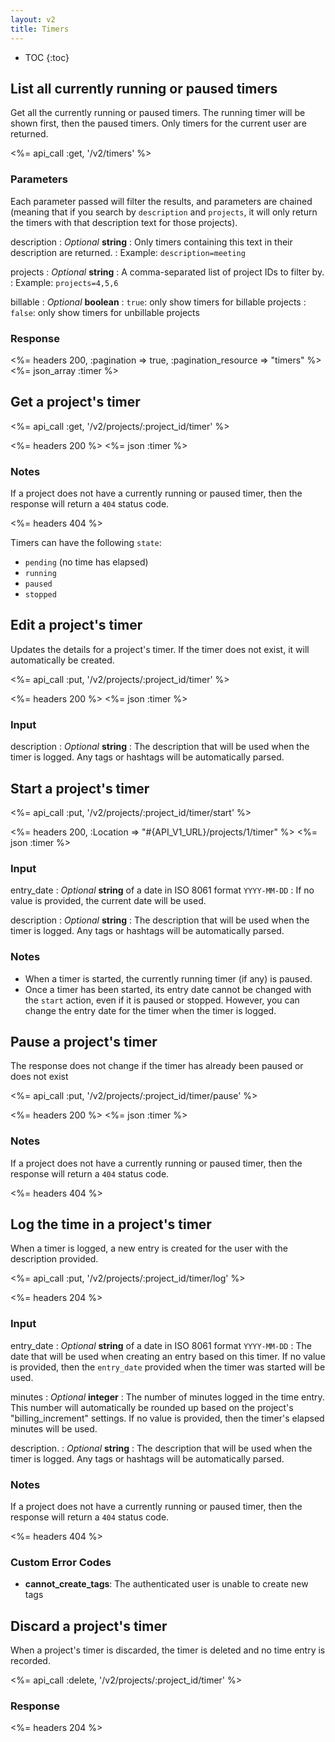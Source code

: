 ```yaml
---
layout: v2
title: Timers
---
```


* TOC
{:toc}

## List all currently running or paused timers

Get all the currently running or paused timers. The running timer will be shown
first, then the paused timers. Only timers for the current user are returned.

<%= api_call :get, '/v2/timers' %>

### Parameters

Each parameter passed will filter the results, and parameters are chained
(meaning that if you search by `description` and `projects`, it will only
return the timers with that description text for those projects).

description
: *Optional* **string**
: Only timers containing this text in their description are returned.
: Example: `description=meeting`

projects
: *Optional* **string**
: A comma-separated list of project IDs to filter by.
: Example: `projects=4,5,6`

billable
: *Optional* **boolean**
: `true`: only show timers for billable projects
: `false`: only show timers for unbillable projects

### Response

<%= headers 200, :pagination => true, :pagination_resource => "timers" %>
<%= json_array :timer %>

## Get a project's timer

<%= api_call :get, '/v2/projects/:project_id/timer' %>

<%= headers 200 %>
<%= json :timer %>

### Notes

If a project does not have a currently running or paused timer, then the response will return a `404` status code.

<%= headers 404 %>

Timers can have the following `state`:

* `pending` (no time has elapsed)
* `running`
* `paused`
* `stopped`

## Edit a project's timer

Updates the details for a project's timer. If the timer does not exist, it will automatically be created.

<%= api_call :put, '/v2/projects/:project_id/timer' %>

<%= headers 200 %>
<%= json :timer %>

### Input

description
: *Optional* **string**
: The description that will be used when the timer is logged. Any tags or hashtags will be automatically parsed.

## Start a project's timer

<%= api_call :put, '/v2/projects/:project_id/timer/start' %>

<%= headers 200, :Location => "#{API_V1_URL}/projects/1/timer"  %>
<%= json :timer %>

### Input

entry_date
: *Optional* **string** of a date in ISO 8061 format `YYYY-MM-DD`
: If no value is provided, the current date will be used.

description
: *Optional* **string**
: The description that will be used when the timer is logged. Any tags or hashtags will be automatically parsed.

### Notes

* When a timer is started, the currently running timer (if any) is paused.
* Once a timer has been started, its entry date cannot be changed with the `start` action, even if it is paused or stopped. However, you can change the entry date for the timer when the timer is logged.

## Pause a project's timer

The response does not change if the timer has already been paused or does not exist

<%= api_call :put, '/v2/projects/:project_id/timer/pause' %>

<%= headers 200 %>
<%= json :timer %>

### Notes

If a project does not have a currently running or paused timer, then the response will return a `404` status code.

<%= headers 404 %>

## Log the time in a project's timer

When a timer is logged, a new entry is created for the user with the description provided.

<%= api_call :put, '/v2/projects/:project_id/timer/log' %>

<%= headers 204 %>

### Input

entry_date
: *Optional* **string** of a date in ISO 8061 format `YYYY-MM-DD`
: The date that will be used when creating an entry based on this timer. If no value is provided, then the `entry_date` provided when the timer was started will be used.

minutes
: *Optional* **integer**
: The number of minutes logged in the time entry. This number will automatically be rounded up based on the project's "billing_increment" settings. If no value is provided, then the timer's elapsed minutes will be used.

description.
: *Optional* **string**
: The description that will be used when the timer is logged. Any tags or hashtags will be automatically parsed.

### Notes

If a project does not have a currently running or paused timer, then the response will return a `404` status code.

<%= headers 404 %>

### Custom Error Codes

* **cannot_create_tags**: The authenticated user is unable to create new tags


## Discard a project's timer

When a project's timer is discarded, the timer is deleted and no time entry is recorded.

<%= api_call :delete, '/v2/projects/:project_id/timer' %>

### Response

<%= headers 204 %>
